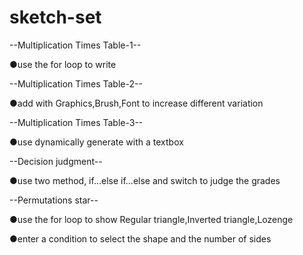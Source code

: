 # sketch-set
--Multiplication Times Table-1--

●use the for loop to write

--Multiplication Times Table-2--

●add with Graphics,Brush,Font to increase different variation
      
--Multiplication Times Table-3--

●use dynamically generate with a textbox

--Decision judgment--

●use two method, if...else if...else and switch to judge the grades

--Permutations star--

●use the for loop to show Regular triangle,Inverted triangle,Lozenge

●enter a condition to select the shape and the number of sides
